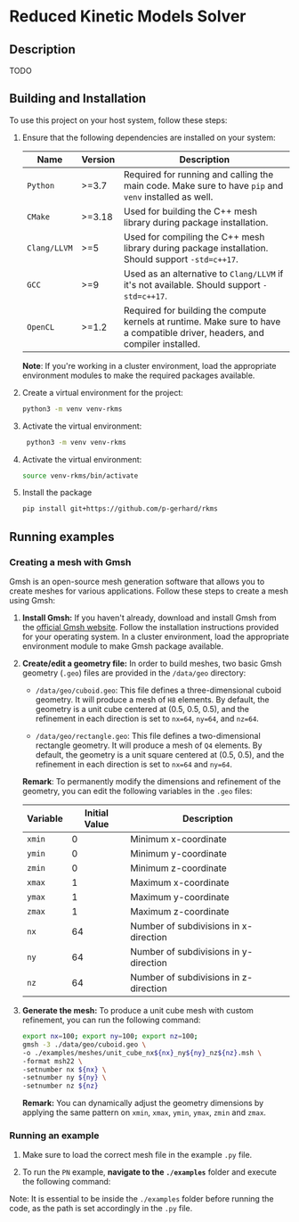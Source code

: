 # Reduced Kinetic Models Solver

## Description
TODO

## Building and Installation

To use this project on your host system, follow these steps:

1. Ensure that the following dependencies are installed on your system:

    | Name         | Version | Description                                                                                                                   |
    | ------------ | ------- | ----------------------------------------------------------------------------------------------------------------------------- |
    | `Python`     | >=3.7   | Required for running and calling the main code. Make sure to have `pip` and `venv` installed as well.                         |
    | `CMake`      | >=3.18  | Used for building the C++ mesh library during package installation.                                                           |
    | `Clang/LLVM` | >=5     | Used for compiling the C++ mesh library during package installation. Should support `-std=c++17`.                             |
    | `GCC`        | >=9     | Used as an alternative to `Clang/LLVM` if it's not available. Should support `-std=c++17`.                                    |
    | `OpenCL`     | >=1.2   | Required for building the compute kernels at runtime. Make sure to have a compatible driver, headers, and compiler installed. |

    **Note**: If you're working in a cluster environment, load the appropriate environment modules to make the required packages available.
       
2. Create a virtual environment for the project:

    ```bash
    python3 -m venv venv-rkms
      ```

2. Activate the virtual environment:
   
   ```bash
    python3 -m venv venv-rkms
    ```

3. Activate the virtual environment:

    ```bash
    source venv-rkms/bin/activate
    ```
4. Install the package

    ```bash
    pip install git+https://github.com/p-gerhard/rkms
    ```
    
## Running examples

### Creating a mesh with Gmsh

Gmsh is an open-source mesh generation software that allows you to create meshes
for various applications. Follow these steps to create a mesh using Gmsh:

1. **Install Gmsh:** If you haven't already, download and install Gmsh from the
   [official Gmsh website](http://gmsh.info/). Follow the installation
   instructions provided for your operating system. In a cluster environment,
   load the appropriate environment module to make Gmsh package available.

2. **Create/edit a geometry file:** In order to build meshes, two basic Gmsh geometry
   (`.geo`) files are provided in the `/data/geo` directory:

   - `/data/geo/cuboid.geo`: This file defines a three-dimensional cuboid geometry.
     It will produce a mesh of `H8` elements. By default, the geometry is a unit
     cube centered at (0.5, 0.5, 0.5), and the refinement in each direction is set
     to `nx=64`, `ny=64`, and `nz=64`.

   - `/data/geo/rectangle.geo`: This file defines a two-dimensional rectangle
     geometry. It will produce a mesh of `Q4` elements. By default, the geometry
     is a unit square centered at (0.5, 0.5), and the refinement in each direction
     is set to `nx=64` and `ny=64`.

    **Remark**: To permanently modify the dimensions and refinement of the
    geometry, you can edit the following variables in the `.geo` files:

    | Variable | Initial Value | Description                           |
    | -------- | ------------- | ------------------------------------- |
    | `xmin`   | 0             | Minimum x-coordinate                  |
    | `ymin`   | 0             | Minimum y-coordinate                  |
    | `zmin`   | 0             | Minimum z-coordinate                  |
    | `xmax`   | 1             | Maximum x-coordinate                  |
    | `ymax`   | 1             | Maximum y-coordinate                  |
    | `zmax`   | 1             | Maximum z-coordinate                  |
    | `nx`     | 64            | Number of subdivisions in x-direction |
    | `ny`     | 64            | Number of subdivisions in y-direction |
    | `nz`     | 64            | Number of subdivisions in z-direction |

3. **Generate the mesh:** To produce a unit cube mesh with custom refinement,
   you can run the following command:
    
    ```bash
    export nx=100; export ny=100; export nz=100;
    gmsh -3 ./data/geo/cuboid.geo \
    -o ./examples/meshes/unit_cube_nx${nx}_ny${ny}_nz${nz}.msh \
    -format msh22 \
    -setnumber nx ${nx} \
    -setnumber ny ${ny} \
    -setnumber nz ${nz}
    ```

    **Remark:** You can dynamically adjust the geometry dimensions by applying the
    same pattern on `xmin`, `xmax`, `ymin`, `ymax`, `zmin` and `zmax`.
    
### Running an example

1. Make sure to load the correct mesh file in the example `.py` file.

2. To run the `PN` example, **navigate to the `./examples`** folder and execute
   the following command:
 
Note: It is essential to be inside the `./examples` folder before running the
code, as the path is set accordingly in the `.py` file.
      


